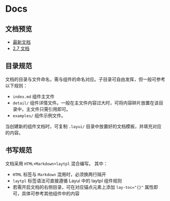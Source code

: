 # Docs

## 文档预览

- [最新文档](https://layui.dev)
- [2.7 文档](https://layui.dev/2.7/)

## 目录规范

文档的目录与文件命名，需与组件的命名对应。子目录可自由发挥，但一般可参考以下规则：

- `index.md` 组件主文件
- `detail/` 组件详情文件。一般在主文件内容过大时，可将内容碎片放置在该目录中，主文件只需引用即可。
- `examples/` 组件示例文件。

当创建新的组件文档时，可复制 `.layui/` 目录中放置好的文档模板，并填充对应的内容。

## 书写规范

文档采用 `HTML+Markdown+laytpl` 混合编写。 其中：

- `HTML` 标签与 `Markdown` 混用时，必须换两行隔开
- `laytpl` 标签语法可直接遵循 Layui 中的 laytpl 组件规则
- 若需开启文档的右侧目录，可在对应锚点元素上添加 `lay-toc="{}"` 属性即可，具体可参考其他组件中的内容
